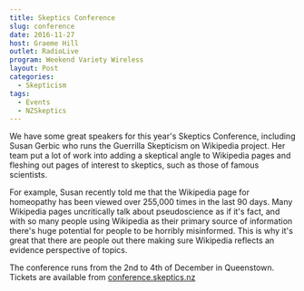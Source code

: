 ```yaml
---
title: Skeptics Conference
slug: conference
date: 2016-11-27
host: Graeme Hill
outlet: RadioLive
program: Weekend Variety Wireless
layout: Post
categories:
  - Skepticism
tags:
  - Events
  - NZSkeptics
---
```


We have some great speakers for this year's Skeptics Conference, including Susan Gerbic who runs the Guerrilla Skepticism on Wikipedia project. Her team put a lot of work into adding a skeptical angle to Wikipedia pages and fleshing out pages of interest to skeptics, such as those of famous scientists.

<!-- more -->

For example, Susan recently told me that the Wikipedia page for homeopathy has been viewed over 255,000 times in the last 90 days. Many Wikipedia pages uncritically talk about pseudoscience as if it's fact, and with so many people using Wikipedia as their primary source of information there's huge potential for people to be horribly misinformed. This is why it's great that there are people out there making sure Wikipedia reflects an evidence perspective of topics.

The conference runs from the 2nd to 4th of December in Queenstown. Tickets are available from [conference.skeptics.nz](http://conference.skeptics.nz)
